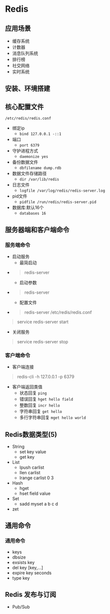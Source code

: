 ﻿#  Redis
## 应用场景
- 缓存系统
- 计数器
- 消息队列系统
- 排行榜
- 社交网络
- 实时系统

## 安装、环境搭建

## 核心配置文件

`/etc/redis/redis.conf`

- 绑定ip
  - `bind 127.0.0.1 -::1`
- 端口
  - `port 6379`
- 守护进程方式
  - `daemonize yes`
- 备份数据文件
  - `dbfilename dump.rdb`
- 数据文件存储路径
  - `dir /var/lib/redis`
- 日志文件
  - `logfile /var/log/redis/redis-server.log`
- pid文件
  - `pidfile /run/redis/redis-server.pid`
- 数据库:默认16个
  - `databases 16`

## 服务器端和客户端命令

### 服务端命令

- 启动服务
  - 最简启动
- > redis-server
  - 启动参数
- > redis-server
  - 配置文件
- > redis-server /etc/redis/redis.conf


>  service redis-server start
- 关闭服务
>  service redis-server stop

### 客户端命令

- 客户端连接
> redis-cli -h 127.0.0.1 -p 6379

- 客户端返回类值
  - 状态回复 `ping`
  - 错误回复 `hget hello field`
  - 整数回复 `incr hello`
  - 字符串回复 `get hello`
  - 多行字符串回复 `mget hello world`


## Redis数据类型(5)

- String
  - set key value
  - get key
- List
  - lpush carlist
  - llen carlist
  - lrange carlist 0 3
- Hash
  - hget
  - hset field value
- Set
  - sadd myset a b c d
- zet

## 通用命令

### 通用命令
- keys
- dbsize
- exsists key
- del key [key,...]
- expire key seconds
- type key

## Redis 发布与订阅
- Pub/Sub


